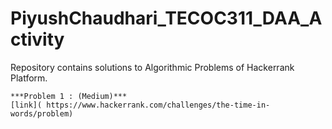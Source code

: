 # PiyushChaudhari_TECOC311_DAA_Activity
Repository contains solutions to Algorithmic Problems of Hackerrank Platform.
 ```
 ***Problem 1 : (Medium)***  
 [link]( https://www.hackerrank.com/challenges/the-time-in-words/problem)

 ```
